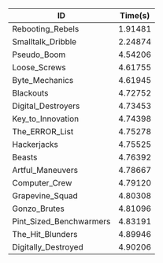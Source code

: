 |ID|Time(s)|
|-|-|
|Rebooting_Rebels|1.91481|
|Smalltalk_Dribble|2.24874|
|Pseudo_Boom|4.54206|
|Loose_Screws|4.61755|
|Byte_Mechanics|4.61945|
|Blackouts|4.72752|
|Digital_Destroyers|4.73453|
|Key_to_Innovation|4.74398|
|The_ERROR_List|4.75278|
|Hackerjacks|4.75525|
|Beasts|4.76392|
|Artful_Maneuvers|4.78667|
|Computer_Crew|4.79120|
|Grapevine_Squad|4.80308|
|Gonzo_Brutes|4.81096|
|Pint_Sized_Benchwarmers|4.83191|
|The_Hit_Blunders|4.89946|
|Digitally_Destroyed|4.90206|
